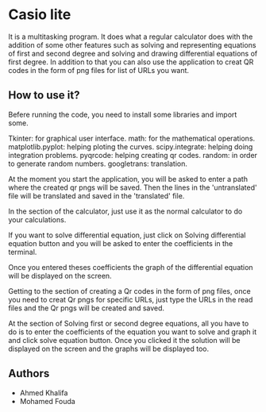 
# Casio lite

It is a multitasking program. It does what a regular calculator does with the addition of some other features such as solving and representing equations of first and second degree and solving and drawing differential equations of first degree. In addition to that you can also use the application to creat QR codes in the form of png files for list of URLs you want.

## How to use it?

Befere running the code, you need to install some libraries and import some.

Tkinter:  for graphical user interface.
math: for the mathematical operations.
matplotlib.pyplot: helping ploting the curves.
scipy.integrate: helping doing integration problems.
pyqrcode: helping creating qr codes.
random: in order to generate random numbers.
googletrans: translation.


At the moment you start the application, you will be asked to enter a path where the created qr pngs will be saved. Then the lines in the 'untranslated' file will be translated and saved in the 'translated' file.

In the section of the calculator, just use it as the normal calculator to do your calculations. 

If you want to solve differential equation, just click on Solving differential equation button and you will be asked to enter the coefficients in the terminal.

Once you entered theses coefficients the graph of the differential equation will be displayed on the screen. 

Getting to the section of creating a Qr codes in the form of png files, once you need to creat Qr pngs for specific URLs, just type the URLs in the read files and the Qr pngs will be created and saved.

At the section of Solving first or second degree equations, all you have to do is to enter the coefficients of the equation you want to solve and graph it and click solve equation button. Once you clicked it the solution will be displayed on the screen and the graphs will be displayed too.
## Authors

- Ahmed Khalifa
- Mohamed Fouda

